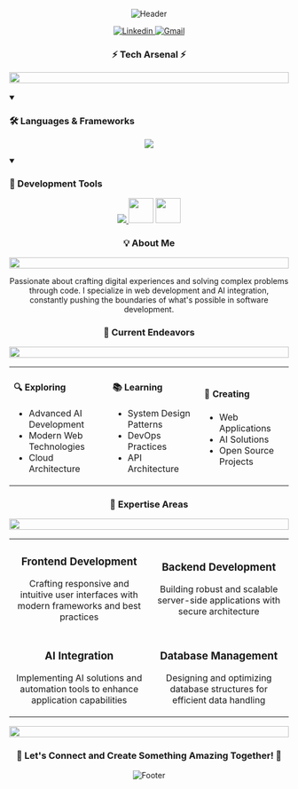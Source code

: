 <div align="center">
  
  ![Header](https://capsule-render.vercel.app/api?type=waving&color=gradient&height=200&section=header&text=Eren%20Catuk&fontSize=80&animation=fadeIn&fontAlignY=38&desc=Software%20Developer%20|%20AI%20Enthusiast&descAlignY=51&descAlign=62)

</div>

<p align="center">
  <a href="https://linkedin.com/in/eren-catuk-51a24a284">
    <img src="https://img.shields.io/badge/-Eren_Catuk-blue?style=for-the-badge&logo=Linkedin&logoColor=white&link=https://linkedin.com/in/eren-catuk-51a24a284" alt="Linkedin"/>
  </a>
  <a href="mailto:serencatuk@gmail.com">
    <img src="https://img.shields.io/badge/-serencatuk@gmail.com-c14438?style=for-the-badge&logo=Gmail&logoColor=white&link=mailto:serencatuk@gmail.com" alt="Gmail"/>
  </a>
</p>

<div align="center">
  <h3>⚡ Tech Arsenal ⚡</h3>
  <img src="https://i.imgur.com/dBaSKWF.gif" height="20" width="100%">
</div>

<br>

<details open>
<summary><h3>🛠️ Languages & Frameworks</h3></summary>
<p align="center">
  <a href="#">
    <img src="https://skillicons.dev/icons?i=html,css,js,php,mysql,nodejs,python" />
  </a>
</p>
</details>

<details open>
<summary><h3>🔧 Development Tools</h3></summary>
<p align="center">
  <a href="#">
    <img src="https://skillicons.dev/icons?i=vscode,git" />
  </a>
  <img src="https://img.shields.io/badge/Cursor-00A0E4?style=for-the-badge&logo=cursor&logoColor=white" height="45"/>
  <img src="https://img.shields.io/badge/AI_Tools-FF6B6B?style=for-the-badge&logo=artificial-intelligence&logoColor=white" height="45"/>
</p>
</details>

<div align="center">
  <h3>💡 About Me</h3>
  <img src="https://i.imgur.com/dBaSKWF.gif" height="20" width="100%">
</div>

<div align="center">
  <p>
    Passionate about crafting digital experiences and solving complex problems through code. 
    I specialize in web development and AI integration, constantly pushing the boundaries 
    of what's possible in software development.
  </p>
</div>

<div align="center">
  <h3>🎯 Current Endeavors</h3>
  <img src="https://i.imgur.com/dBaSKWF.gif" height="20" width="100%">
</div>

<table align="center">
  <tr>
    <td>
      <h4>🔍 Exploring</h4>
      <ul>
        <li>Advanced AI Development</li>
        <li>Modern Web Technologies</li>
        <li>Cloud Architecture</li>
      </ul>
    </td>
    <td>
      <h4>📚 Learning</h4>
      <ul>
        <li>System Design Patterns</li>
        <li>DevOps Practices</li>
        <li>API Architecture</li>
      </ul>
    </td>
    <td>
      <h4>🎨 Creating</h4>
      <ul>
        <li>Web Applications</li>
        <li>AI Solutions</li>
        <li>Open Source Projects</li>
      </ul>
    </td>
  </tr>
</table>

<div align="center">
  <h3>🌟 Expertise Areas</h3>
  <img src="https://i.imgur.com/dBaSKWF.gif" height="20" width="100%">
</div>

<div align="center">
  <table>
    <tr>
      <td width="50%">
        <h3 align="center">Frontend Development</h3>
        <p align="center">
          Crafting responsive and intuitive user interfaces with modern frameworks and best practices
        </p>
      </td>
      <td width="50%">
        <h3 align="center">Backend Development</h3>
        <p align="center">
          Building robust and scalable server-side applications with secure architecture
        </p>
      </td>
    </tr>
    <tr>
      <td width="50%">
        <h3 align="center">AI Integration</h3>
        <p align="center">
          Implementing AI solutions and automation tools to enhance application capabilities
        </p>
      </td>
      <td width="50%">
        <h3 align="center">Database Management</h3>
        <p align="center">
          Designing and optimizing database structures for efficient data handling
        </p>
      </td>
    </tr>
  </table>
</div>

<div align="center">
  <img src="https://i.imgur.com/dBaSKWF.gif" height="20" width="100%">
  
  <h3>💬 Let's Connect and Create Something Amazing Together! 💬</h3>
  
  ![Footer](https://capsule-render.vercel.app/api?type=waving&color=gradient&height=100&section=footer)
</div>
